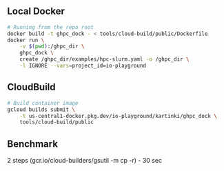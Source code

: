 ## Local Docker
```sh
# Running from the repo root
docker build -t ghpc_dock - < tools/cloud-build/public/Dockerfile
docker run \
    -v $(pwd):/ghpc_dir \
    ghpc_dock \
    create /ghpc_dir/examples/hpc-slurm.yaml -o /ghpc_dir \
    -l IGNORE --vars=project_id=io-playground
```

## CloudBuild
```sh
# Build container image
gcloud builds submit \
    -t us-central1-docker.pkg.dev/io-playground/kartinki/ghpc_dock \
    tools/cloud-build/public
```

## Benchmark
2 steps (gcr.io/cloud-builders/gsutil -m cp -r) - 30 sec
